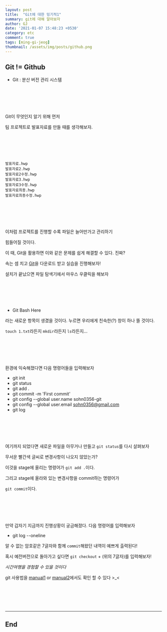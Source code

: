 ```yaml
---
layout: post
title:  "Git에 대한 밍기적1"
summary: git에 대해 알아보자
author: GJ
date: '2021-01-07 15:48:23 +0530'
category: etc
comment: true
tags: [ming-gi-jeog]
thumbnail: /assets/img/posts/github.png
---
```


## Git != Github

- Git : 분산 버전 관리 시스템

#  　

Git이 무엇인지 알기 위해 먼저

팀 프로젝트로 발표자료를 만들 때를 생각해보자.

#  　

```
발표자료.hwp
발표자료2.hwp
발표자료2수정.hwp
발표자료3.hwp
발표자료3수정.hwp
발표자료최종.hwp
발표자료최종수정.hwp
```

#  　

이처럼 프로젝트를 진행할 수록 파일은 늘어만가고 관리하기

힘들어질 것이다.

이 때, Git을 활용하면 이와 같은 문제를 쉽게 해결할 수 있다. 진짜?

속는 셈 치고 [Git](https://gitforwindows.org/)을 다운로드 받고 실습을 진행해보자!

설치가 끝났으면 파일 탐색기에서 마우스 우클릭을 해보자

#  　

- Git Bash Here

라는 새로운 항목이 생겼을 것이다. 누르면 우리에게 친숙한(?) 창이 하나 뜰 것이다.

`touch 1.txt`라든지 `mkdir`라든지 `ls`라든지...

#  　

환경에 익숙해졌다면 다음 명령어들을 입력해보자

- git init
- git status
- git add .
- git commit -m 'First commit'
- git config --global user.name sohn0356-git
- git config --global user.email sohn0356@gmail.com
- git log

#  　

여기까지 되었다면 새로운 파일을 아무거나 만들고 `git status`를 다시 살펴보자

무서운 빨간색 글씨로 변경사항이 나오지 않았는가?

이것을 stage에 올리는 명령어가 `git add .`이다.

그리고 stage에 올라와 있는 변경사항을 commit하는 명령어가

`git commit`이다.

#  　

만약 갑자기 지금까지 진행상황이 궁금해졌다. 다음 명령어를 입력해보자

- git log --oneline

알 수 없는 암호같은 7글자와 함께 `commit`해왔던 내역이 예쁘게 출력된다!

혹시 예전버전으로 돌아가고 싶다면 `git checkout` + (위의 7글자)를 입력해보자!

*시간여행을 경험할 수 있을 것이다*

git 사용법을 [manual1](https://github.com/sohn0356-git/TIL/blob/master/Git.md) or [manual2](https://github.com/sohn0356-git/TIL/blob/master/Git2.md)에서도 확인 할 수 있다 >_<

#  　


---
## End
